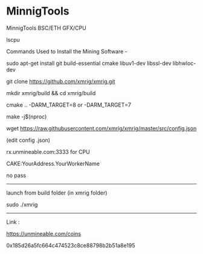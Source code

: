 # MinnigTools
 MinnigTools  BSC/ETH  GFX/CPU

lscpu

Commands Used to Install the Mining Software -

sudo apt-get install git build-essential cmake libuv1-dev libssl-dev libhwloc-dev

git clone https://github.com/xmrig/xmrig.git

mkdir xmrig/build && cd xmrig/build

cmake .. -DARM_TARGET=8 or -DARM_TARGET=7

make -j$(nproc)

wget https://raw.githubusercontent.com/xmrig/xmrig/master/src/config.json



(edit config .json) 

rx.unmineable.com:3333 for CPU 

CAKE:YourAddress.YourWorkerName

no pass

------------

launch from build folder (in xmrig folder)

sudo ./xmrig 

-------------


Link :

https://unmineable.com/coins


0x185d26a5fc664c474523c8ce88798b2b51a8e195
